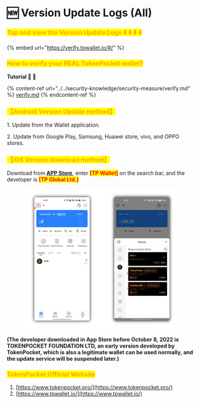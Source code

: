 # 🆕 Version Update Logs (All)

### <mark style="color:orange;">Tap and view the Version Update Logs ⬇️ ⬇️ ⬇️ ⬇️</mark>

{% embed url="https://verify.tpwallet.io/#/" %}

### <mark style="color:orange;">How to verify your REAL TokenPocket wallet?</mark>

**Tutorial 🔽 🔽**

{% content-ref url="../../security-knowledge/security-measure/verify.md" %}
[verify.md](../../security-knowledge/security-measure/verify.md)
{% endcontent-ref %}



### <mark style="color:orange;">**【Android Version Update method】**</mark>

&#x20;1\. Update from the Wallet application.

&#x20;2\. Update from Google Play, Samsung, Huawei store, vivo, and OPPO stores.



### <mark style="color:orange;">**【iOS Version download method】‌**</mark>

&#x20; Download from [**APP Store**](https://apps.apple.com/hk/app/tp-global-wallet/id6444625622), enter <mark style="color:red;">**\[TP Wallet]**</mark> on the search bar, and the developer is <mark style="color:red;">**\[TP Global Ltd.]**</mark>

<figure><img src="../../.gitbook/assets/image (1) (2).png" alt=""><figcaption></figcaption></figure>

**(The developer downloaded in App Store before October 8, 2022 is TOKENPOCKET FOUNDATION LTD, an early version developed by TokenPocket, which is also a legitimate wallet can be used normally, and the update service will be suspended later.)**



### <mark style="color:orange;">TokenPocket Official Website</mark>

1. [https://www.tokenpocket.pro/](https://www.tokenpocket.pro/)
2. [https://www.tpwallet.io/](https://www.tpwallet.io/)
